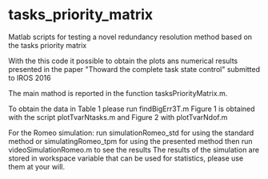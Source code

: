# tasks_priority_matrix
Matlab scripts for testing a novel redundancy resolution method based on the tasks priority matrix

With the this code it possible to obtain the plots ans numerical results presented in the paper 
"Thoward the complete task state control" submitted to IROS 2016

The main mathod is reported in the function tasksPriorityMatrix.m.

To obtain the data in Table 1 please run findBigErr3T.m
Figure 1 is obtained with the script plotTvarNtasks.m and Figure 2 with plotTvarNdof.m

For the Romeo simulation:
run simulationRomeo_std for using the standard method or simulatingRomeo_tpm for using the presented method
then run videoSimulationRomeo.m to see the results
The results of the simulation are stored in workspace variable that can be used for statistics, please use them at your will.

